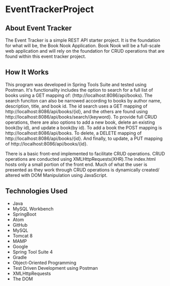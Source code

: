 # EventTrackerProject


## About Event Tracker
The Event Tracker is a simple REST API starter project. It is the foundation for what will be, the Book Nook Application. Book Nook will be a full-scale web application and will rely on the foundation for CRUD operations that are found within this event tracker project.  

## How It Works
This program was developed in Spring Tools Suite and tested using Postman. It's functionality includes the option to search for a full list of books using a GET mapping of: (http://localhost:8086/api/books). The search funciton can also be narrowed according to books by author name, description, title, and book id. The id search uses a GET mapping of http://localhost:8086/api/books/{id}, and the others are found using http://localhost:8086/api/books/search/{keyword}. To provide full CRUD operations, there are also options to add a new book, delete an existing book(by id), and update a book(by id). To add a book the POST mapping is http://localhost:8086/api/books. To delete, a DELETE mapping of http://localhost:8086/api/books/{id}. And finally, to update, a PUT mapping of http://localhost:8086/api/books/{id}.

There is a basic front-end implemented to facilitate CRUD operations. CRUD operations are conducted using XMLHttpRequests(XHR).The index.html hosts only a small portion of the front end. Much of what the user is presented as they work through CRUD operations is dynamically created/ altered with DOM Manipulation using JavaScript.



## Technologies Used

-  Java
-  MySQL Workbench
-  SpringBoot
-  Atom
-  GitHub
-  MySQL
-  Tomcat 8
-  MAMP
-  Google
-  Spring Tool Suite 4
-  Gradle
-  Object-Oriented Programming
-  Test Driven Development using Postman
- XMLHttpRequests
- The DOM
